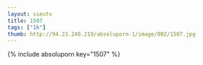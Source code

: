 ```yaml
--- 
layout: sieutv
title: 1507
tags: ["1k"]
thumb: http://94.23.248.219/absoluporn-1/image/002/1507.jpg
---
```

{% include absoluporn key="1507" %} 
